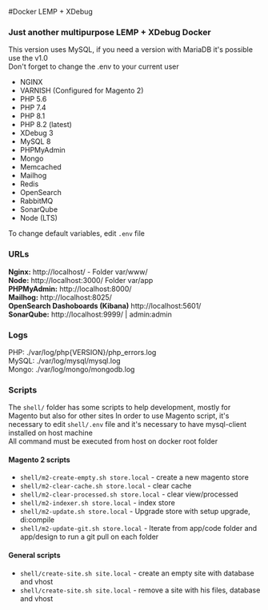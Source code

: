 #Docker LEMP + XDebug

### Just another multipurpose LEMP + XDebug Docker

This version uses MySQL, if you need a version with MariaDB it's possible use the v1.0  
Don't forget to change the .env to your current user

* NGINX
* VARNISH (Configured for Magento 2)
* PHP 5.6
* PHP 7.4
* PHP 8.1
* PHP 8.2 (latest)
* XDebug 3
* MySQL 8
* PHPMyAdmin
* Mongo
* Memcached
* Mailhog
* Redis
* OpenSearch
* RabbitMQ
* SonarQube
* Node (LTS)

To change default variables, edit `.env`  file

### URLs
**Nginx:** http://localhost/ - Folder var/www/  
**Node:** http://localhost:3000/ Folder var/app    
**PHPMyAdmin:** http://localhost:8000/  
**Mailhog:** http://localhost:8025/  
**OpenSearch Dashoboards (Kibana)** http://localhost:5601/  
**SonarQube:** http://localhost:9999/ | admin:admin  

### Logs
PHP: ./var/log/php{VERSION}/php_errors.log  
MySQL: ./var/log/mysql/mysql.log  
Mongo: ./var/log/mongo/mongodb.log  

### Scripts   
The `shell/` folder has some scripts to help development, mostly for Magento but also for other sites
In order to use Magento script, it's necessary to edit `shell/.env` file  and it's necessary to have mysql-client installed on host machine  
All command must be executed from host on docker root folder  
  
#### Magento 2 scripts
- `shell/m2-create-empty.sh store.local` - create a new magento store
- `shell/m2-clear-cache.sh store.local` - clear cache 
- `shell/m2-clear-processed.sh store.local` - clear view/processed 
- `shell/m2-indexer.sh store.local` - index store
- `shell/m2-update.sh store.local` - Upgrade store with setup upgrade, di:compile 
- `shell/m2-update-git.sh store.local` - Iterate from app/code folder and app/design to run a git pull on each folder 

#### General scripts
- `shell/create-site.sh site.local` - create an empty site with database and vhost 
- `shell/create-site.sh site.local` - remove a site with his files, database and vhost 

 
